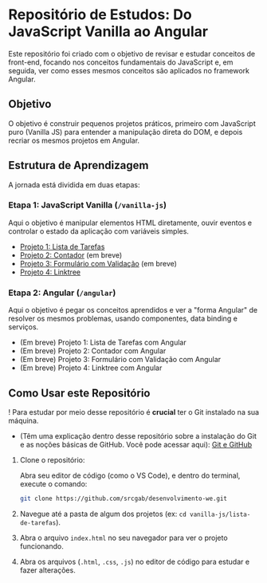 # Repositório de Estudos: Do JavaScript Vanilla ao Angular

Este repositório foi criado com o objetivo de revisar e estudar conceitos de front-end, focando nos conceitos fundamentais do JavaScript e, em seguida, ver como esses mesmos conceitos são aplicados no framework Angular.

## Objetivo

O objetivo é construir pequenos projetos práticos, primeiro com JavaScript puro (Vanilla JS) para entender a manipulação direta do DOM, e depois recriar os mesmos projetos em Angular.

## Estrutura de Aprendizagem

A jornada está dividida em duas etapas:

### Etapa 1: JavaScript Vanilla (`/vanilla-js`)

Aqui o objetivo é manipular elementos HTML diretamente, ouvir eventos e controlar o estado da aplicação com variáveis simples.

* [Projeto 1: Lista de Tarefas](./vanilla-js/lista-de-tarefas/)
* [Projeto 2: Contador](./vanilla-js/contador/)  (em breve)
* [Projeto 3: Formulário com Validação](./vanilla-js/form-validacao/)  (em breve)
* [Projeto 4: Linktree](./vanilla-js/linktree/)

### Etapa 2: Angular (`/angular`)

Aqui o objetivo é pegar os conceitos aprendidos e ver a "forma Angular" de resolver os mesmos problemas, usando componentes, data binding e serviços.

* (Em breve) Projeto 1: Lista de Tarefas com Angular
* (Em breve) Projeto 2: Contador com Angular
* (Em breve) Projeto 3: Formulário com Validação com Angular
* (Em breve) Projeto 4: Linktree com Angular

## Como Usar este Repositório

! Para estudar por meio desse repositório é **crucial** ter o Git instalado na sua máquina.

* (Têm uma explicação dentro desse repositório sobre a instalação do Git e as noções básicas de GitHub. Você pode acessar aqui): [Git e GitHub](./GIT_GITHUB.md)

1.  Clone o repositório:
    
    Abra seu editor de código (como o VS Code), e dentro do terminal, execute o comando:

    ```bash
    git clone https://github.com/srcgab/desenvolvimento-we.git
    ```
2.  Navegue até a pasta de algum dos projetos (ex: `cd vanilla-js/lista-de-tarefas`).
3.  Abra o arquivo `index.html` no seu navegador para ver o projeto funcionando.
4.  Abra os arquivos (`.html`, `.css`, `.js`) no editor de código para estudar e fazer alterações.

